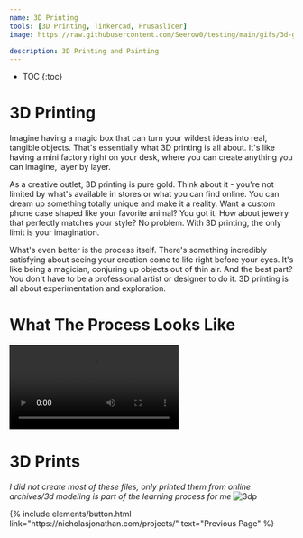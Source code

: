 ```yaml
---
name: 3D Printing
tools: [3D Printing, Tinkercad, Prusaslicer]
image: https://raw.githubusercontent.com/Seerow0/testing/main/gifs/3d-gif.gif

description: 3D Printing and Painting
---
```

* TOC
{:toc}

# 3D Printing

Imagine having a magic box that can turn your wildest ideas into real, tangible objects. That's essentially what 3D printing is all about. It's like having a mini factory right on your desk, where you can create anything you can imagine, layer by layer.

As a creative outlet, 3D printing is pure gold. Think about it - you're not limited by what's available in stores or what you can find online. You can dream up something totally unique and make it a reality. Want a custom phone case shaped like your favorite animal? You got it. How about jewelry that perfectly matches your style? No problem. With 3D printing, the only limit is your imagination.

What's even better is the process itself. There's something incredibly satisfying about seeing your creation come to life right before your eyes. It's like being a magician, conjuring up objects out of thin air. And the best part? You don't have to be a professional artist or designer to do it. 3D printing is all about experimentation and exploration.


# What The Process Looks Like
 <video src= "https://github.com/Seerow0/-MK-II-Nicholas-J-Website-/assets/92154813/f2eff25c-16ce-44d7-87a6-02e413159e51" controls="controls" style="max-width: 730px;"></video>



# 3D Prints
*I did not create most of these files, only printed them from online archives/3d modeling is part of the learning process for me*
![3dp](https://github.com/Seerow0/-MK-II-Nicholas-J-Website-/assets/92154813/d57c46ec-1dbb-4e4d-b28a-25e9bffd427b)
 
<p class="text-center">
{% include elements/button.html link="https://nicholasjonathan.com/projects/" text="Previous Page" %}
</p>
